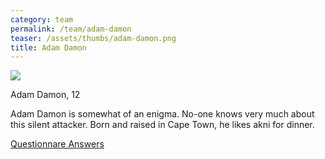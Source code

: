 ```yaml
---
category: team
permalink: /team/adam-damon
teaser: /assets/thumbs/adam-damon.png
title: Adam Damon
---
```


<img src="/assets/img/adam-damon.png" />

Adam Damon, 12

Adam Damon is somewhat of an enigma. No-one knows very much about this silent attacker. Born and raised in Cape Town, he likes akni for dinner.

[Questionnare Answers](https://drive.google.com/open?id=1j8V8kTUfEyZgT8RhnqHrWCgL-ALpY1O48BnvVuJe7rQ)
